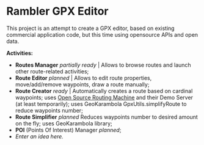 Rambler GPX Editor
===================================

This project is an attempt to create a GPX editor, based on existing commercial application code, 
but this time using opensource APIs and open data. 

**Activities:**

- **Routes Manager** *partially ready* | Allows to browse routes and launch other route-related activities;
- **Route Editor** *planned* | Allows to edit route properties, move/add/remove waypoints, draw a route manually;
- **Route Creator** *ready* | Automatically creates a route based on cardinal waypoints; 
uses [Open Source Routing Machine](http://project-osrm.org) and their Demo Server (at least temporarily); 
uses GeoKarambola GpxUtils.simplifyRoute to reduce waypoints number;
- **Route Simplifier** *planned* Reduces waypoints number to desired amount on the fly; uses GeoKarambola library;
- **POI** (Points Of Interest) Manager *planned*;
- *Enter an idea here.*